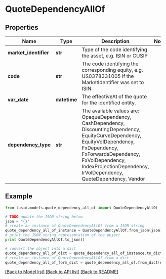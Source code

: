 # QuoteDependencyAllOf


## Properties
Name | Type | Description | Notes
------------ | ------------- | ------------- | -------------
**market_identifier** | **str** | Type of the code identifying the asset, e.g. ISIN or CUSIP | 
**code** | **str** | The code identifying the corresponding equity, e.g. US0378331005 if the MarketIdentifier was set to ISIN | 
**var_date** | **datetime** | The effectiveAt of the quote for the identified entity. | 
**dependency_type** | **str** | The available values are: OpaqueDependency, CashDependency, DiscountingDependency, EquityCurveDependency, EquityVolDependency, FxDependency, FxForwardsDependency, FxVolDependency, IndexProjectionDependency, IrVolDependency, QuoteDependency, Vendor | 

## Example

```python
from lusid.models.quote_dependency_all_of import QuoteDependencyAllOf

# TODO update the JSON string below
json = "{}"
# create an instance of QuoteDependencyAllOf from a JSON string
quote_dependency_all_of_instance = QuoteDependencyAllOf.from_json(json)
# print the JSON string representation of the object
print QuoteDependencyAllOf.to_json()

# convert the object into a dict
quote_dependency_all_of_dict = quote_dependency_all_of_instance.to_dict()
# create an instance of QuoteDependencyAllOf from a dict
quote_dependency_all_of_form_dict = quote_dependency_all_of.from_dict(quote_dependency_all_of_dict)
```
[[Back to Model list]](../README.md#documentation-for-models) [[Back to API list]](../README.md#documentation-for-api-endpoints) [[Back to README]](../README.md)


